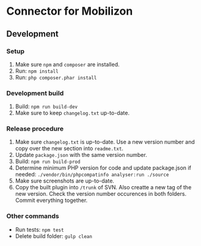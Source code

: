 # Connector for Mobilizon

## Development

### Setup
1. Make sure `npm` and `composer` are installed.
2. Run: `npm install`
3. Run: `php composer.phar install`

### Development build
1. Build: `npm run build-dev`
2. Make sure to keep `changelog.txt` up-to-date.

### Release procedure
1. Make sure `changelog.txt` is up-to-date. Use a new version number and copy over the new section into `readme.txt`.
2. Update `package.json` with the same version number.
3. Build: `npm run build-prod`
4. Determine minimum PHP version for code and update package.json if needed: `./vendor/bin/phpcompatinfo analyser:run ./source`
5. Make sure screenshots are up-to-date.
6. Copy the built plugin into `/trunk` of SVN. Also creatte a new tag of the new version. Check the version number occurences in both folders. Commit everything together.

### Other commands
- Run tests: `npm test`
- Delete build folder: `gulp clean`
